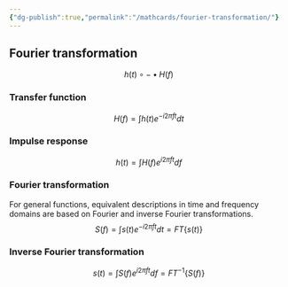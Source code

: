 ```yaml
---
{"dg-publish":true,"permalink":"/mathcards/fourier-transformation/"}
---
```



## Fourier transformation
$$h(t) \circ - \bullet H(f) $$
### Transfer function
$$H(f) = \int h(t) e^{-i2\pi ft} dt$$
### Impulse response
$$h(t) = \int H(f) e^{i2\pi ft} df$$


### Fourier transformation
For general functions, equivalent descriptions in time and frequency domains are based on Fourier and inverse Fourier transformations.
$$S(f) = \int s(t) e^{-i2\pi ft} dt = FT\{s(t)\}$$
### Inverse Fourier transformation
$$s(t) = \int S(f) e^{i2\pi ft} df = FT^{-1}\{S(f)\}$$